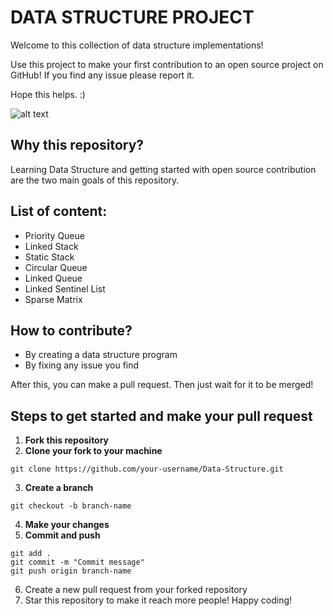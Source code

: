 # DATA STRUCTURE PROJECT
Welcome to this collection of data structure implementations!

Use this project to make your first contribution to an open source project on GitHub! If you find any issue please report it.

Hope this helps. :)

![alt text](https://imgur.com/a/UiDP1d3)
## Why this repository? 

Learning Data Structure and getting started with open source contribution are the two main goals
of this repository. 

## List of content:

- Priority Queue
- Linked Stack
- Static Stack
- Circular Queue
- Linked Queue
- Linked Sentinel List
- Sparse Matrix

## How to contribute?

- By creating a data structure program
- By fixing any issue you find

After this, you can make a pull request. Then just wait for it to be merged!

## Steps to get started and make your pull request

1. **Fork this repository**
2. **Clone your fork to your machine**
```
git clone https://github.com/your-username/Data-Structure.git
```
3. **Create a branch**
```
git checkout -b branch-name
```
4. **Make your changes**
5. **Commit and push**
``` 
git add .
git commit -m "Commit message"
git push origin branch-name
```
6. Create a new pull request from your forked repository
7. Star this repository to make it reach more people! Happy coding!